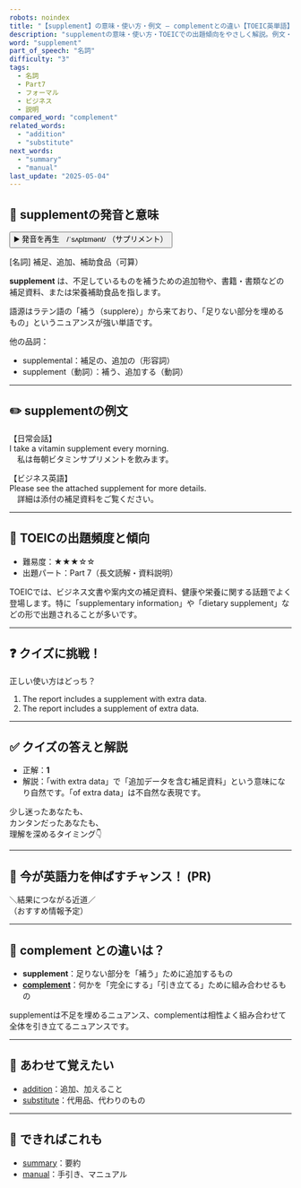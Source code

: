 ```yaml
---
robots: noindex
title: "【supplement】の意味・使い方・例文 ― complementとの違い【TOEIC英単語】"
description: "supplementの意味・使い方・TOEICでの出題傾向をやさしく解説。例文・クイズ付きでcomplementとの違いもわかりやすく学べます。"
word: "supplement"
part_of_speech: "名詞"
difficulty: "3"
tags:
  - 名詞
  - Part7
  - フォーマル
  - ビジネス
  - 説明
compared_word: "complement"
related_words:
  - "addition"
  - "substitute"
next_words:
  - "summary"
  - "manual"
last_update: "2025-05-04"
---
```


## 🔰 supplementの発音と意味

<button class="play-audio" onclick="playTTS('supplement')">
  <span class="play-audio-main">
    ▶️ 発音を再生　/ˈsʌplɪmənt/
  </span>
  <span class="play-audio-sub">
    （サプリメント）
  </span>
</button>

[名詞] 補足、追加、補助食品（可算）

**supplement** は、不足しているものを補うための追加物や、書籍・書類などの補足資料、または栄養補助食品を指します。

語源はラテン語の「補う（supplere）」から来ており、「足りない部分を埋めるもの」というニュアンスが強い単語です。

他の品詞：  
- supplemental：補足の、追加の（形容詞）
- supplement（動詞）：補う、追加する（動詞）

---

## ✏️ supplementの例文

【日常会話】  
I take a vitamin supplement every morning.  
　私は毎朝ビタミンサプリメントを飲みます。

【ビジネス英語】  
Please see the attached supplement for more details.  
　詳細は添付の補足資料をご覧ください。

---

## 🎯 TOEICの出題頻度と傾向

- 難易度：★★★☆☆
- 出題パート：Part 7（長文読解・資料説明）

TOEICでは、ビジネス文書や案内文の補足資料、健康や栄養に関する話題でよく登場します。特に「supplementary information」や「dietary supplement」などの形で出題されることが多いです。

---

## ❓ クイズに挑戦！

正しい使い方はどっち？

1. The report includes a supplement with extra data.  
2. The report includes a supplement of extra data.

---

## ✅ クイズの答えと解説

- 正解：**1**
- 解説：「with extra data」で「追加データを含む補足資料」という意味になり自然です。「of extra data」は不自然な表現です。

少し迷ったあなたも、  
カンタンだったあなたも、  
理解を深めるタイミング👇️

---

## 🚀 今が英語力を伸ばすチャンス！ (PR)

<div class="info-center">
＼結果につながる近道／<br>  
（おすすめ情報予定）
</div>

---

## 🤔  complement との違いは？

- **supplement**：足りない部分を「補う」ために追加するもの
- **[complement](/word/complement/)**：何かを「完全にする」「引き立てる」ために組み合わせるもの

supplementは不足を埋めるニュアンス、complementは相性よく組み合わせて全体を引き立てるニュアンスです。

---

## 🧩 あわせて覚えたい

- [addition](/word/addition/)：追加、加えること
- [substitute](/word/substitute/)：代用品、代わりのもの

---

## 📖 できればこれも

- [summary](/word/summary/)：要約
- [manual](/word/manual/)：手引き、マニュアル

<!-- cvid: aid07_bid32 -->
